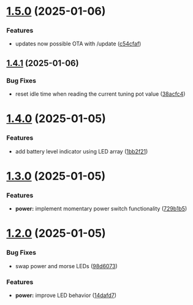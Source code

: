 # [1.5.0](https://github.com/olipayne/Arduino-Morse-Radio/compare/v1.4.1...v1.5.0) (2025-01-06)


### Features

* updates now possible OTA with /update ([c54cfaf](https://github.com/olipayne/Arduino-Morse-Radio/commit/c54cfaf62fffe5f5236d91a019c55a1a38f19068))



## [1.4.1](https://github.com/olipayne/Arduino-Morse-Radio/compare/v1.4.0...v1.4.1) (2025-01-06)


### Bug Fixes

* reset idle time when reading the current tuning pot value ([38acfc4](https://github.com/olipayne/Arduino-Morse-Radio/commit/38acfc4ccf37342397594f51b4742117278732da))



# [1.4.0](https://github.com/olipayne/Arduino-Morse-Radio/compare/v1.3.0...v1.4.0) (2025-01-05)


### Features

* add battery level indicator using LED array ([1bb2f21](https://github.com/olipayne/Arduino-Morse-Radio/commit/1bb2f21452901c93cfbf712d6c471598c6af7258))



# [1.3.0](https://github.com/olipayne/Arduino-Morse-Radio/compare/v1.2.0...v1.3.0) (2025-01-05)


### Features

* **power:** implement momentary power switch functionality ([729b1b5](https://github.com/olipayne/Arduino-Morse-Radio/commit/729b1b56976dbf1bdefa7ff402d5fba7c0ead552))



# [1.2.0](https://github.com/olipayne/Arduino-Morse-Radio/compare/v1.1.0...v1.2.0) (2025-01-05)


### Bug Fixes

* swap power and morse LEDs ([98d6073](https://github.com/olipayne/Arduino-Morse-Radio/commit/98d60733f6d7b62710b6a39a0a3ddc4e3374ab45))


### Features

* **power:** improve LED behavior ([14dafd7](https://github.com/olipayne/Arduino-Morse-Radio/commit/14dafd7fffe9e26f2a570c73e9216ca1f87c79c1))



